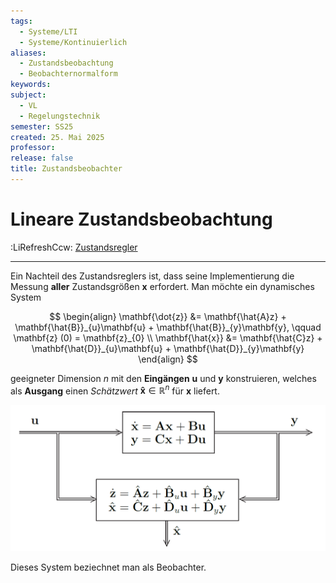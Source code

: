 ```yaml
---
tags:
  - Systeme/LTI
  - Systeme/Kontinuierlich
aliases:
  - Zustandsbeobachtung
  - Beobachternormalform
keywords: 
subject:
  - VL
  - Regelungstechnik
semester: SS25
created: 25. Mai 2025
professor: 
release: false
title: Zustandsbeobachter
---
```


# Lineare Zustandsbeobachtung

:LiRefreshCcw: [Zustandsregler](Zustandsregeler.md) 

---

Ein Nachteil des Zustandsreglers ist, dass seine Implementierung die Messung **aller** Zustandsgrößen $\mathbf{x}$ erfordert. Man möchte ein dynamisches System 

$$
\begin{align}
\mathbf{\dot{z}} &= \mathbf{\hat{A}z} + \mathbf{\hat{B}}_{u}\mathbf{u} + \mathbf{\hat{B}}_{y}\mathbf{y}, \qquad \mathbf{z} (0) = \mathbf{z}_{0} \\
\mathbf{\hat{x}} &= \mathbf{\hat{C}z} + \mathbf{\hat{D}}_{u}\mathbf{u} + \mathbf{\hat{D}}_{y}\mathbf{y}
\end{align}
$$

geeigneter Dimension $n$ mit den **Eingängen** $\mathbf{u}$ und $\mathbf{y}$ konstruieren, welches als **Ausgang** einen *Schätzwert* $\mathbf{\hat{x}} \in \mathbb{R}^{n}$ für $\mathbf{x}$ liefert.

![invert_dark|600](assets/Pasted%20image%2020250525200012.png)

Dieses System beziechnet man als Beobachter.